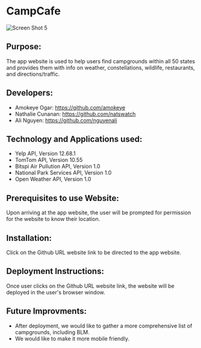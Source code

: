 # CampCafe

![Screen Shot 5](https://user-images.githubusercontent.com/67357469/92428193-4d49b380-f143-11ea-94c2-15430008cb70.jpg)


## Purpose:

The app website is used to help users find campgrounds within all 50 states and provides them with info on weather, constellations, wildlife, restaurants, and directions/traffic.

## Developers:

* Amokeye Ogar:      https://github.com/amokeye
* Nathalie Cunanan: https://github.com/natswatch
* Ali Nguyen:       https://github.com/nguyenali


## Technology and Applications used:

* Yelp API,         Version 12.68.1
* TomTom API,       Version 10.55
* Bitspi Air Pullution API,  Version 1.0
* National Park Services API, Version 1.0
* Open Weather API,   Version 1.0 



## Prerequisites to use Website:

Upon arriving at the app website, the user will be prompted for permission for the website to know their location.


## Installation:

Click on the Github URL website link to be directed to the app website.



## Deployment Instructions:

Once user clicks on the Github URL website link, the website will be deployed in the user's browser window.

## Future Improvments:

* After deployment, we would like to gather a more comprehensive list of campgrounds, including BLM. 
* We would like to make it more mobile friendly.
